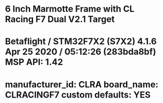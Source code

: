 # 6 Inch Marmotte Frame with CL Racing F7 Dual V2.1 Target
# Betaflight / STM32F7X2 (S7X2) 4.1.6 Apr 25 2020 / 05:12:26 (283bda8bf) MSP API: 1.42
# manufacturer_id: CLRA   board_name: CLRACINGF7   custom defaults: YES

